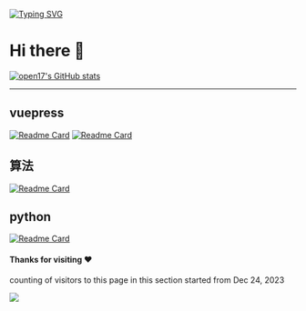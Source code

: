 [![Typing SVG](https://readme-typing-svg.demolab.com?font=Fira+Code&pause=1000&color=B40EF7&random=false&width=435&lines=def+lowbit(x)%3A+++++return+x%26(-x);def+union(x%2Cy)%3A+++uf%5Bfind(x)%5D%3Dfind(y))](https://github.com/open17/)

# Hi there 👋

[![open17's GitHub stats](https://github-readme-stats.vercel.app/api?username=open17&show_icons=true)](https://github.com/open17/)

***
## vuepress
[![Readme Card](https://github-readme-stats.vercel.app/api/pin/?username=open17&repo=vuepress-theme-easy-book)](https://github.com/open17/vuepress-theme-easy-book)
[![Readme Card](https://github-readme-stats.vercel.app/api/pin/?username=open17&repo=vuepress-theme-easy-book)](https://github.com/open17/vuepress-theme-easy-book)

## 算法 
[![Readme Card](https://github-readme-stats.vercel.app/api/pin/?username=open17&repo=Python-for-CP)](https://github.com/open17/Python-for-CP)

## python
[![Readme Card](https://github-readme-stats.vercel.app/api/pin/?username=open17&repo=Bilibili_Downloader_Cli)](https://github.com/open17/Bilibili_Downloader_Cli)




#### Thanks for visiting :heart:
counting of visitors to this page in this section started from Dec 24, 2023

[![](https://count.getloli.com/get/@open17.github.readme?theme=rule34)](https://github.com/open17/)

</br>
